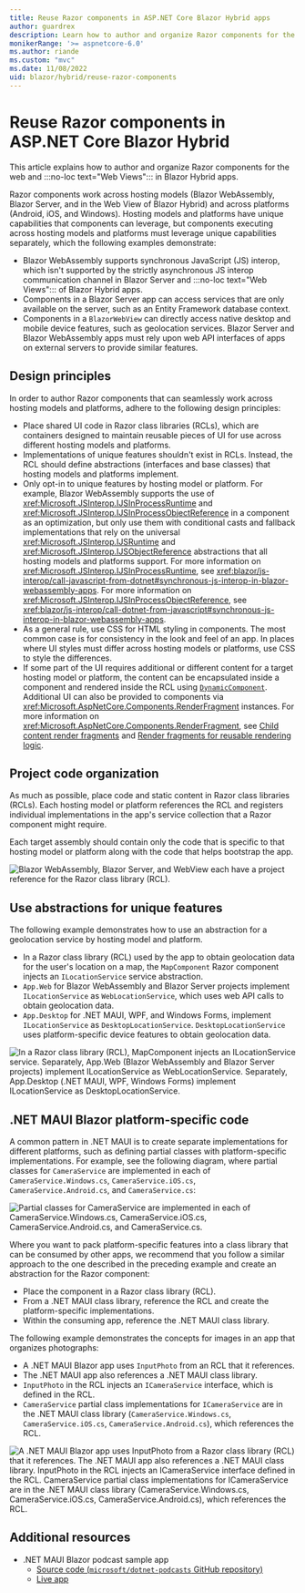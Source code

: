 ```yaml
---
title: Reuse Razor components in ASP.NET Core Blazor Hybrid apps
author: guardrex
description: Learn how to author and organize Razor components for the web and Web Views in Blazor Hybrid apps.
monikerRange: '>= aspnetcore-6.0'
ms.author: riande
ms.custom: "mvc"
ms.date: 11/08/2022
uid: blazor/hybrid/reuse-razor-components
---
```

# Reuse Razor components in ASP.NET Core Blazor Hybrid

This article explains how to author and organize Razor components for the web and :::no-loc text="Web Views"::: in Blazor Hybrid apps.

Razor components work across hosting models (Blazor WebAssembly, Blazor Server, and in the Web View of Blazor Hybrid) and across platforms (Android, iOS, and Windows). Hosting models and platforms have unique capabilities that components can leverage, but components executing across hosting models and platforms must leverage unique capabilities separately, which the following examples demonstrate:

* Blazor WebAssembly supports synchronous JavaScript (JS) interop, which isn't supported by the strictly asynchronous JS interop communication channel in Blazor Server and :::no-loc text="Web Views"::: of Blazor Hybrid apps.
* Components in a Blazor Server app can access services that are only available on the server, such as an Entity Framework database context.
* Components in a `BlazorWebView` can directly access native desktop and mobile device features, such as geolocation services. Blazor Server and Blazor WebAssembly apps must rely upon web API interfaces of apps on external servers to provide similar features.

## Design principles

In order to author Razor components that can seamlessly work across hosting models and platforms, adhere to the following design principles:

* Place shared UI code in Razor class libraries (RCLs), which are containers designed to maintain reusable pieces of UI for use across different hosting models and platforms.
* Implementations of unique features shouldn't exist in RCLs. Instead, the RCL should define abstractions (interfaces and base classes) that hosting models and platforms implement.
* Only opt-in to unique features by hosting model or platform. For example, Blazor WebAssembly supports the use of <xref:Microsoft.JSInterop.IJSInProcessRuntime> and <xref:Microsoft.JSInterop.IJSInProcessObjectReference> in a component as an optimization, but only use them with conditional casts and fallback implementations that rely on the universal <xref:Microsoft.JSInterop.IJSRuntime> and <xref:Microsoft.JSInterop.IJSObjectReference> abstractions that all hosting models and platforms support. For more information on <xref:Microsoft.JSInterop.IJSInProcessRuntime>, see <xref:blazor/js-interop/call-javascript-from-dotnet#synchronous-js-interop-in-blazor-webassembly-apps>. For more information on <xref:Microsoft.JSInterop.IJSInProcessObjectReference>, see <xref:blazor/js-interop/call-dotnet-from-javascript#synchronous-js-interop-in-blazor-webassembly-apps>.
* As a general rule, use CSS for HTML styling in components. The most common case is for consistency in the look and feel of an app. In places where UI styles must differ across hosting models or platforms, use CSS to style the differences.
* If some part of the UI requires additional or different content for a target hosting model or platform, the content can be encapsulated inside a component and rendered inside the RCL using [`DynamicComponent`](xref:blazor/components/dynamiccomponent). Additional UI can also be provided to components via <xref:Microsoft.AspNetCore.Components.RenderFragment> instances. For more information on <xref:Microsoft.AspNetCore.Components.RenderFragment>, see [Child content render fragments](xref:blazor/components/index#child-content-render-fragments) and [Render fragments for reusable rendering logic](xref:blazor/components/index#render-fragments-for-reusable-rendering-logic).

## Project code organization

As much as possible, place code and static content in Razor class libraries (RCLs). Each hosting model or platform references the RCL and registers individual implementations in the app's service collection that a Razor component might require.

Each target assembly should contain only the code that is specific to that hosting model or platform along with the code that helps bootstrap the app.

![Blazor WebAssembly, Blazor Server, and WebView each have a project reference for the Razor class library (RCL).](~/blazor/hybrid/reuse-razor-components/_static/diagram1.png)

## Use abstractions for unique features

The following example demonstrates how to use an abstraction for a geolocation service by hosting model and platform.

* In a Razor class library (RCL) used by the app to obtain geolocation data for the user's location on a map, the `MapComponent` Razor component injects an `ILocationService` service abstraction.
* `App.Web` for Blazor WebAssembly and Blazor Server projects implement `ILocationService` as `WebLocationService`, which uses web API calls to obtain geolocation data.
* `App.Desktop` for .NET MAUI, WPF, and Windows Forms, implement `ILocationService` as `DesktopLocationService`. `DesktopLocationService` uses platform-specific device features to obtain geolocation data.

![In a Razor class library (RCL), MapComponent injects an ILocationService service. Separately, App.Web (Blazor WebAssembly and Blazor Server projects) implement ILocationService as WebLocationService. Separately, App.Desktop (.NET MAUI, WPF, Windows Forms) implement ILocationService as DesktopLocationService.](~/blazor/hybrid/reuse-razor-components/_static/diagram2.png)

## .NET MAUI Blazor platform-specific code

A common pattern in .NET MAUI is to create separate implementations for different platforms, such as defining partial classes with platform-specific implementations. For example, see the following diagram, where partial classes for `CameraService` are implemented in each of `CameraService.Windows.cs`, `CameraService.iOS.cs`, `CameraService.Android.cs`, and `CameraService.cs`:

![Partial classes for CameraService are implemented in each of CameraService.Windows.cs, CameraService.iOS.cs, CameraService.Android.cs, and CameraService.cs.](~/blazor/hybrid/reuse-razor-components/_static/diagram3.png)

Where you want to pack platform-specific features into a class library that can be consumed by other apps, we recommend that you follow a similar approach to the one described in the preceding example and create an abstraction for the Razor component:

* Place the component in a Razor class library (RCL).
* From a .NET MAUI class library, reference the RCL and create the platform-specific implementations.
* Within the consuming app, reference the .NET MAUI class library.

The following example demonstrates the concepts for images in an app that organizes photographs:

* A .NET MAUI Blazor app uses `InputPhoto` from an RCL that it references.
* The .NET MAUI app also references a .NET MAUI class library.
* `InputPhoto` in the RCL injects an `ICameraService` interface, which is defined in the RCL.
* `CameraService` partial class implementations for `ICameraService` are in the .NET MAUI class library (`CameraService.Windows.cs`, `CameraService.iOS.cs`, `CameraService.Android.cs`), which references the RCL.

![A .NET MAUI Blazor app uses InputPhoto from a Razor class library (RCL) that it references. The .NET MAUI app also references a .NET MAUI class library. InputPhoto in the RCL injects an ICameraService interface defined in the RCL. CameraService partial class implementations for ICameraService are in the .NET MAUI class library (CameraService.Windows.cs, CameraService.iOS.cs, CameraService.Android.cs), which references the RCL.](~/blazor/hybrid/reuse-razor-components/_static/diagram4.png)

## Additional resources

* .NET MAUI Blazor podcast sample app
  * [Source code (`microsoft/dotnet-podcasts` GitHub repository)](https://github.com/microsoft/dotnet-podcasts)
  * [Live app](https://dotnetpodcasts.azurewebsites.net/)
